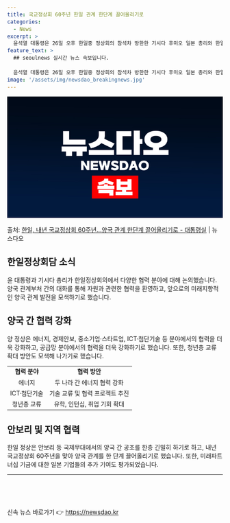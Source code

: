 ```yaml
---
title: 국교정상회 60주년 한일 관계 한단계 끌어올리기로
categories:
  - News
excerpt: >
  윤석열 대통령은 26일 오후 한일중 정상회의 참석차 방한한 기시다 후미오 일본 총리와 한일 정상회담을 가졌다…
feature_text: >
  ## seoulnews 실시간 뉴스 속보입니다.

  윤석열 대통령은 26일 오후 한일중 정상회의 참석차 방한한 기시다 후미오 일본 총리와 한일 정상회담을 가졌다…
image: '/assets/img/newsdao_breakingnews.jpg'
---
```


![뉴스다오 속보](/assets/img/newsdao_breakingnews.jpg)

<p>출처: <a href="https://newsdao.kr/3909" rel="dofollow">한일, 내년 국교정상회 60주년…양국 관계 한단계 끌어올리기로 - 대통령실</a> | 뉴스다오</p>

<h2 data-ke-size="size26">한일정상회담 소식</h2>
<p data-ke-size="size16">윤 대통령과 기시다 총리가 한일정상회의에서 다양한 협력 분야에 대해 논의했습니다. 양국 관계부처 간의 대화를 통해 자원과 관련한 협력을 환영하고, 앞으로의 미래지향적인 양국 관계 발전을 모색하기로 했습니다.</p>

<h2 data-ke-size="size26">양국 간 협력 강화</h2>
<p data-ke-size="size16">양 정상은 에너지, 경제안보, 중소기업·스타트업, ICT·첨단기술 등 분야에서의 협력을 더욱 강화하고, 공급망 분야에서의 협력을 더욱 강화하기로 했습니다. 또한, 청년층 교류 확대 방안도 모색해 나가기로 했습니다.</p>

<table>
    <tr>
        <td style="text-align: center; height: 17px;"><b>협력 분야</b></td>
        <td style="text-align: center; height: 17px;"><b>협력 방안</b></td>
    </tr>
    <tr>
        <td style="text-align: center; height: 17px;">에너지</td>
        <td style="text-align: center; height: 17px;">두 나라 간 에너지 협력 강화</td>
    </tr>
    <tr>
        <td style="text-align: center; height: 17px;">ICT·첨단기술</td>
        <td style="text-align: center; height: 17px;">기술 교류 및 협력 프로젝트 추진</td>
    </tr>
    <tr>
        <td style="text-align: center; height: 17px;">청년층 교류</td>
        <td style="text-align: center; height: 17px;">유학, 인턴십, 취업 기회 확대</td>
    </tr>
</table>

<h2 data-ke-size="size26">안보리 및 지역 협력</h2>
<p data-ke-size="size16">한일 정상은 안보리 등 국제무대에서의 양국 간 공조를 한층 긴밀히 하기로 하고, 내년 국교정상회 60주년을 맞아 양국 관계를 한 단계 끌어올리기로 했습니다. 또한, 미래파트너십 기금에 대한 일본 기업들의 추가 기여도 평가되었습니다.</p>

<hr>
<p data-ke-size="size16">&nbsp;</p>
<p data-ke-size="size16">&nbsp;</p> 

신속 뉴스 바로가기 👉 <a href="https://newsdao.kr" rel="dofollow">https://newsdao.kr</a>


